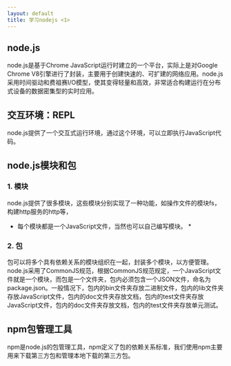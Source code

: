 ```yaml
---
layout: default
title: 学习nodejs <1>
---
```


## node.js

node.js是基于Chrome JavaScript运行时建立的一个平台，实际上是对Google Chrome V8引擎进行了封装，主要用于创建快速的、可扩建的网络应用。node.js采用时间驱动和费祖赛I/O模型，使其变得轻量和高效，非常适合构建运行在分布式设备的数据密集型的实时应用。

## 交互环境：REPL

node.js提供了一个交互式运行环境，通过这个环境，可以立即执行JavaScript代码。

## node.js模块和包

### 1. 模块

node.js提供了很多模块，这些模块分别实现了一种功能，如操作文件的模块fs，构建http服务的http等，
* 每个模块都是一个JavaScript文件，当然也可以自己编写模块。 *

### 2. 包

包可以将多个具有依赖关系的模块组织在一起，封装多个模块，以方便管理。node.js采用了CommonJS规范，根据CommonJS规范规定，一个JavaScript文件就是一个模块，而包是一个文件夹，包内必须包含一个JSON文件，命名为package.json。一般情况下，包内的bin文件夹存放二进制文件，包内的lib文件夹存放JavaScript文件，包内的doc文件夹存放文档，包内的test文件夹存放JavaScript文件，包内的doc文件夹存放文档，包内的test文件夹存放单元测试。

## npm包管理工具

npm是node.js的包管理工具，npm定义了包的依赖关系标准，我们使用npm主要用来下载第三方包和管理本地下载的第三方包。